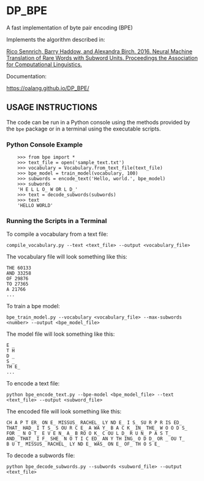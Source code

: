 # DP_BPE
A fast implementation of byte pair encoding (BPE)

Implements the algorithm described in:

[Rico Sennrich, Barry Haddow, and Alexandra Birch. 2016.
Neural Machine Translation of Rare Words with Subword Units.
Proceedings the Association for Computational Linguistics.
](https://www.aclweb.org/anthology/P16-1162.pdf)

Documentation:

https://oalang.github.io/DP_BPE/

## USAGE INSTRUCTIONS

The code can be run in a Python console using the methods provided by the `bpe` package
or in a terminal using the executable scripts.

### Python Console Example

        >>> from bpe import *
        >>> text_file = open('sample_text.txt')
        >>> vocabulary = Vocabulary.from_text_file(text_file)
        >>> bpe_model = train_model(vocabulary, 100)
        >>> subwords = encode_text('Hello, world.', bpe_model)
        >>> subwords
        'H E L L O_ W OR L D_'
        >>> text = decode_subwords(subwords)
        >>> text
        'HELLO WORLD'

### Running the Scripts in a Terminal

To compile a vocabulary from a text file:

    compile_vocabulary.py --text <text_file> --output <vocabulary_file>

The vocabulary file will look something like this:

    THE 60133
    AND 33258
    OF 29876
    TO 27365
    A 21766
    ...

To train a bpe model:

    bpe_train_model.py --vocabulary <vocabulary_file> --max-subwords <number> --output <bpe_model_file>

The model file will look something like this:

    E _
    T H
    D _
    S _
    TH E_  
    ...

To encode a text file:

    python bpe_encode_text.py --bpe-model <bpe_model_file> --text <text_file> --output <subword_file>

The encoded file will look something like this:

    CH A P T ER_ ON E_ MISSUS_ RACHEL_ LY ND E_ I S_ SU R P R IS ED_
    THAT_ HAD_ I T S_ S OU R C E_ A WA Y_ B A C K_ IN_ THE_ W O O D S_
    FOR _ N O T_ E V E N_ A_ B RO O K_ C OU L D_ R U N_ P A S T_
    AND_ THAT_ I F_ SHE_ N O T I C ED_ AN Y TH ING_ O D D_ OR _ OU T_
    B U T_ MISSUS_ RACHEL_ LY ND E_ WAS_ ON E_ OF_ TH O S E_

To decode a subwords file:

    python bpe_decode_subwords.py --subwords <subword_file> --output <text_file>

